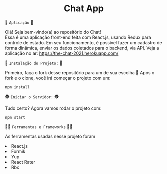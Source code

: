 <h1 align="center"> Chat App </h1>

🤖  `Aplicação` 🦾 </br>

Olá! Seja bem-vindo(a) ao repositório do Chat!  
Essa é uma aplicação front-end feita com React.js, usando Redux para controle de estado.
Em seu funcionamento, é possível fazer um cadastro de forma dinâmica, enviar os dados coletados para o backend, via API.
Veja a aplicação no ar: https://the-chat-2021.herokuapp.com/ 

 🧠 `Instalação do Projeto:` 🧠

Primeiro, faça o fork desse repositório para um de sua escolha 🍴
Após o fork e o clone, você irá começar o projeto com um:
```
npm install
```

🕵 `Iniciar o Servidor:` 🕵

Tudo certo? Agora vamos rodar o projeto com:
```
npm start
```

👩‍🌾 `Ferramentas e Frameworks` 🧑‍🌾

As ferramentas usadas nesse projeto foram

<li>React.js</li>
<li>Formik</li>
<li>Yup</li>
<li>React Rater</li>
<li>Rbx</li>
